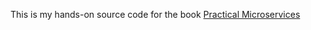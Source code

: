 This is my hands-on source code for the book [Practical Microservices](https://pragprog.com/book/egmicro/practical-microservices)

